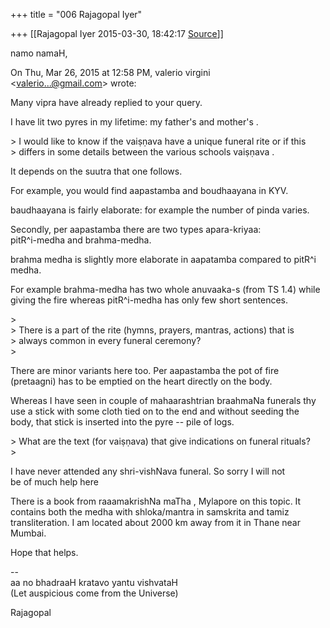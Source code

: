 +++
title = "006 Rajagopal Iyer"

+++
[[Rajagopal Iyer	2015-03-30, 18:42:17 [Source](https://groups.google.com/g/samskrita/c/bY99uj4DdB0)]]



namo namaH,  
  
On Thu, Mar 26, 2015 at 12:58 PM, valerio virgini  
\<[valerio...@gmail.com]()\> wrote:  
  
Many vipra have already replied to your query.  
  
I have lit two pyres in my lifetime: my father's and mother's .  

  
\> I would like to know if the vaiṣṇava have a unique funeral rite or if this  
\> differs in some details between the various schools vaiṣṇava .  
  

It depends on the suutra that one follows.  
  
For example, you would find aapastamba and boudhaayana in KYV.  
  
baudhaayana is fairly elaborate: for example the number of pinda varies.  
  
Secondly, per aapastamba there are two types apara-kriyaa:  
pitR^i-medha and brahma-medha.  
  
brahma medha is slightly more elaborate in aapatamba compared to pitR^i medha.  
  
For example brahma-medha has two whole anuvaaka-s (from TS 1.4) while  
giving the fire whereas pitR^i-medha has only few short sentences.  

  
\>  
\> There is a part of the rite (hymns, prayers, mantras, actions) that is  
\> always common in every funeral ceremony?  
\>  
  

There are minor variants here too. Per aapastamba the pot of fire  
(pretaagni) has to be emptied on the heart directly on the body.  
  
Whereas I have seen in couple of mahaarashtrian braahmaNa funerals thy  
use a stick with some cloth tied on to the end and without seeding the  
body, that stick is inserted into the pyre -- pile of logs.  

  
\> What are the text (for vaiṣṇava) that give indications on funeral rituals?  
\>  
  

I have never attended any shri-vishNava funeral. So sorry I will not  
be of much help here  
  
There is a book from raaamakrishNa maTha , Mylapore on this topic. It  
contains both the medha with shloka/mantra in samskrita and tamiz  
transliteration. I am located about 2000 km away from it in Thane near  
Mumbai.  
  
  
Hope that helps.  
  
--  
aa no bhadraaH kratavo yantu vishvataH  
(Let auspicious come from the Universe)  
  
Rajagopal  

